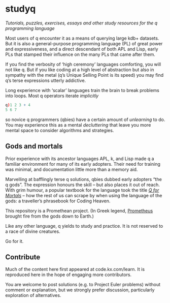 studyq
======
*Tutorials, puzzles, exercises, essays and other study resources for the q programming language*

Most users of q encounter it as a means of querying large kdb+ datasets. 
But it is also a general-purpose programming language (PL) of great power and expressiveness, 
and a direct descendant of both APL and Lisp, 
early PLs that stamped their influence on the many PLs that came after them.

If you find the verbosity of ‘high ceremony’ languages comforting, you will not like q.
But if you like coding at a high level of abstraction but also in sympathy with the metal
(q’s Unique Selling Point is its speed) you may find q’s terse expressions utterly addictive. 

Long experience with ‘scalar’ languages train the brain to break problems into loops.
Most q operators iterate *implicitly*
```q
q)1 2 3 + 4
5 6 7
```
so novice q programmers (qbies) have a certain amount of *unlearning* to do. 
You may experience this as a mental *decluttering* that leave you more mental space
to consider algorithms and strategies.


Gods and mortals
----------------
Prior experience with its ancestor languages APL, k, and Lisp made q a familiar environment 
for many of its early adopters. Their need for training was minimal, 
and documentation little more than a memory aid.

Marvelling at bafflingly terse q solutions, qbies dubbed early adopters “the q gods”.
The expression honours the skill – but also places it out of reach. 
With grim humour, a popular textbook for the language took the title 
[*Q for Mortals*](https://code.kx.com/q4m3)
– how the rest of us can scrape by when using the language of the gods:
a traveller’s phrasebook for Coding Heaven. 

This repository is a Promethean project.
(In Greek legend, [Prometheus](https://en.wikipedia.org/wiki/Prometheus "Wikipedia")
brought fire from the gods down to Earth.)

Like any other language, q yields to study and practice. 
It is not reserved to a race of divine creatures.

Go for it.


Contribute
----------
Much of the content here first appeared at code.kx.com/learn.
It is reproduced here in the hope of engaging more contributors. 

You are welcome to post solutions (e.g. to Project Euler problems) without comment or explanation, but we strongly prefer discussion, particularly exploration of alternatives. 